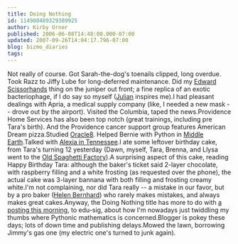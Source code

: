 ```yaml
---
title: Doing Nothing
id: 114980489329389925
author: Kirby Urner
published: 2006-06-08T14:48:00.000-07:00
updated: 2007-09-26T14:04:17.796-07:00
blog: bizmo_diaries
tags: 
---
```


Not really of course.  Got Sarah-the-dog's toenails clipped, long overdue.  Took Razz to Jiffy Lube for long-deferred maintenance.  Did my [Edward Scissorhands](http://www.imdb.com/title/tt0099487/) thing on the juniper out front; a fine replica of an exotic bacteriophage, if I do say so myself ([Julian](http://mybizmo.blogspot.com/2005/01/going-down.html) inspires me).I had pleasant dealings with Apria, a medical supply company (like, I needed a new mask -- drove out by the airport).  Visited the Columbia, taped the news.Providence Home Services has also been top notch (great trainings, including pre Tara's birth).  And the Providence cancer support group features American Dream pizza.Studied [Oracle8](http://worldgame.blogspot.com/2006/06/another-shop-talk.html).  Helped Bernie with Python in [Middle Earth](http://worldgame.blogspot.com/2004/12/view-from-middle-earth.html).Talked with [Alexia in Tennessee](http://worldgame.blogspot.com/2006/03/temple-to-athena.html).I ate some leftover birthday cake, from Tara's turning 12 yesterday (Dawn, myself, Tara, Brenna, and Llysa went to the [Old Spaghetti Factory](http://tinyurl.com/pdhx7)).A surprising aspect of this cake, reading Happy Birthday Tara:  although the baker's ticket said 2-layer chocolate, with raspberry filling and a white frosting (as requested over the phone), the actual cake was 3-layer bannana with both filling and frosting creamy white.I'm not complaining, nor did Tara really -- a mistake in our favor, but by a pro baker ([Helen Bernhard](http://www.helenbernhardbakery.com/)) who rarely makes mistakes, and always makes great cakes.Anyway, the Doing Nothing title has more to do with [a posting this morning](http://mail.python.org/pipermail/edu-sig/2006-June/006590.html), to edu-sig, about how I'm nowadays just twiddling my thumbs where Pythonic mathematics is concerned.Blogger is pokey these days; lots of down time and publishing delays.Mowed the lawn, borrowing Jimmy's gas one (my electric one's turned to junk again).